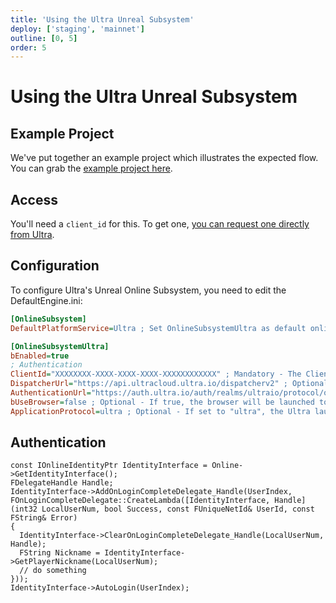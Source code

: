```yaml
---
title: 'Using the Ultra Unreal Subsystem'
deploy: ['staging', 'mainnet']
outline: [0, 5]
order: 5
---
```


# Using the Ultra Unreal Subsystem

## Example Project

We've put together an example project which illustrates the expected flow. You can grab the [example project here](https://github.com/ultraio/UnrealSampleProject).

## Access

You'll need a `client_id` for this. To get one, [you can request one directly from Ultra](https://developers.ultra.io/guides/Integrating%20Ultra/requesting-a-client_id.html).

## Configuration

To configure Ultra's Unreal Online Subsystem, you need to edit the DefaultEngine.ini:

```ini
[OnlineSubsystem]
DefaultPlatformService=Ultra ; Set OnlineSubsystemUltra as default online subsystem

[OnlineSubsystemUltra]
bEnabled=true
; Authentication
ClientId="XXXXXXXX-XXXX-XXXX-XXXX-XXXXXXXXXXXX" ; Mandatory - The Client Id given by Ultra
DispatcherUrl="https://api.ultracloud.ultra.io/dispatcherv2" ; Optional - The dispatcher URL (default: https://api.ultracloud.ultra.io/dispatcherv2)
AuthenticationUrl="https://auth.ultra.io/auth/realms/ultraio/protocol/openid-connect" ; Optional - The openid authentication URL (default: https://auth.ultra.io/auth/realms/ultraio/protocol/openid-connect)
bUseBrowser=false ; Optional - If true, the browser will be launched to prompt the user credentials otherwise the 'ApplicationProtocol' will be used to handle the login (default: false)
ApplicationProtocol=ultra ; Optional - If set to "ultra", the Ultra launcher will be called to login the user (default: ultra)
```

## Authentication

```
const IOnlineIdentityPtr IdentityInterface = Online->GetIdentityInterface();
FDelegateHandle Handle;
IdentityInterface->AddOnLoginCompleteDelegate_Handle(UserIndex, FOnLoginCompleteDelegate::CreateLambda([IdentityInterface, Handle](int32 LocalUserNum, bool Success, const FUniqueNetId& UserId, const FString& Error)
{
  IdentityInterface->ClearOnLoginCompleteDelegate_Handle(LocalUserNum, Handle);
  FString Nickname = IdentityInterface->GetPlayerNickname(LocalUserNum);
  // do something
}));
IdentityInterface->AutoLogin(UserIndex);
```
